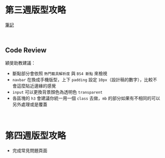 # 第三週版型攻略

[筆記](https://hackmd.io/esLqjpVNQV-5fFuec_DV1Q)

<br>

## Code Review

穎旻助教建議：

- 斷點部分會依照 `熱門載具解析度` 與 `BS4 斷點` 來檢視
- `navbar` 在換成手機版型，上下 `padding` 設定 `10px`（設計稿的數字），比較不會這麼貼近邊緣的感覺
- `input` 可以更換背景顏色為透明色 `transparent`
- 各區塊的 `h3` 會建議你統一用一個 `class` 去做，`mb` 的部分如果有不相同的可以另外處理或是覆蓋

<br>

# 第四週版型攻略

- 完成常見問題頁面